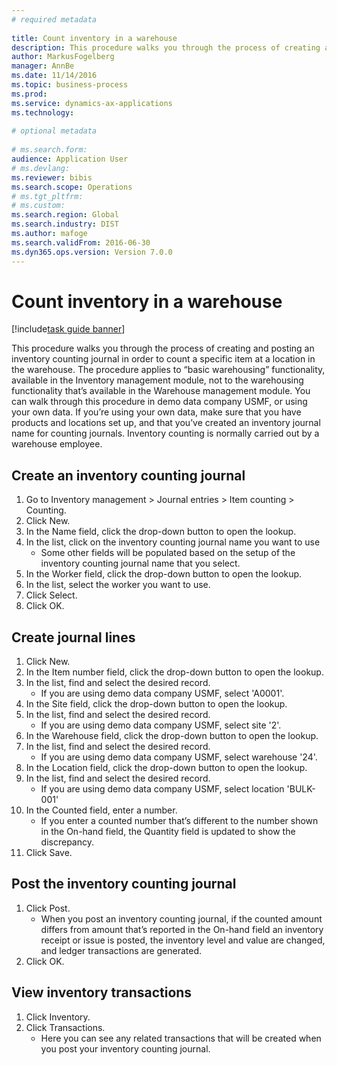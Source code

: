 ```yaml
--- 
# required metadata 
 
title: Count inventory in a warehouse
description: This procedure walks you through the process of creating and posting an inventory counting journal in order to count a specific item at a location in the warehouse. 
author: MarkusFogelberg
manager: AnnBe 
ms.date: 11/14/2016
ms.topic: business-process 
ms.prod:  
ms.service: dynamics-ax-applications 
ms.technology:  
 
# optional metadata 
 
# ms.search.form:   
audience: Application User 
# ms.devlang:  
ms.reviewer: bibis
ms.search.scope: Operations 
# ms.tgt_pltfrm:  
# ms.custom:  
ms.search.region: Global
ms.search.industry: DIST
ms.author: mafoge
ms.search.validFrom: 2016-06-30 
ms.dyn365.ops.version: Version 7.0.0 
---
```

# Count inventory in a warehouse

[!include[task guide banner](../../includes/task-guide-banner.md)]

This procedure walks you through the process of creating and posting an inventory counting journal in order to count a specific item at a location in the warehouse. The procedure applies to “basic warehousing” functionality, available in the Inventory management module, not to the warehousing functionality that’s available in the Warehouse management module. You can walk through this procedure in demo data company USMF, or using your own data. If you’re using your own data, make sure that you have products and locations set up, and that you’ve created an inventory journal name for counting journals. Inventory counting is normally carried out by a warehouse employee.


## Create an inventory counting journal
1. Go to Inventory management > Journal entries > Item counting > Counting.
2. Click New.
3. In the Name field, click the drop-down button to open the lookup.
4. In the list, click on the inventory counting journal name you want to use
    * Some other fields will be populated based on the setup of the inventory counting journal name that you select.  
5. In the Worker field, click the drop-down button to open the lookup.
6. In the list, select the worker you want to use.
7. Click Select.
8. Click OK.

## Create journal lines
1. Click New.
2. In the Item number field, click the drop-down button to open the lookup.
3. In the list, find and select the desired record.
    * If you are using demo data company USMF, select 'A0001'.  
4. In the Site field, click the drop-down button to open the lookup.
5. In the list, find and select the desired record.
    * If you are using demo data company USMF, select site '2'.  
6. In the Warehouse field, click the drop-down button to open the lookup.
7. In the list, find and select the desired record.
    * If you are using demo data company USMF, select warehouse '24'.  
8. In the Location field, click the drop-down button to open the lookup.
9. In the list, find and select the desired record.
    * If you are using demo data company USMF, select location 'BULK-001'  
10. In the Counted field, enter a number.
    * If you enter a counted number that’s different to the number shown in the On-hand field, the Quantity field is updated to show the discrepancy.  
11. Click Save.

## Post the inventory counting journal
1. Click Post.
    * When you post an inventory counting journal, if the counted amount differs from amount that’s reported in the On-hand field an inventory receipt or issue is posted, the inventory level and value are changed, and ledger transactions are generated.  
2. Click OK.

## View inventory transactions
1. Click Inventory.
2. Click Transactions.
    * Here you can see any related transactions that will be created when you post your inventory counting journal.   

